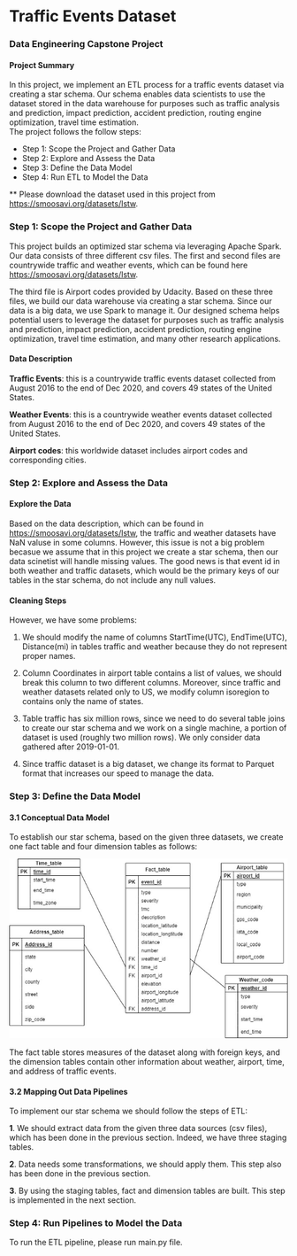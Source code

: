 # Traffic Events Dataset
### Data Engineering Capstone Project

#### Project Summary
In this project, we implement an ETL process for a traffic events dataset via creating a star schema. Our schema enables data scientists to use the dataset stored in 
the data warehouse for purposes such as traffic analysis and prediction, impact prediction, accident prediction, routing engine optimization, travel time estimation.   
The project follows the follow steps:
* Step 1: Scope the Project and Gather Data
* Step 2: Explore and Assess the Data
* Step 3: Define the Data Model
* Step 4: Run ETL to Model the Data

** Please download the dataset used in this project from https://smoosavi.org/datasets/lstw.

### Step 1: Scope the Project and Gather Data

This project builds an optimized star schema via 
leveraging Apache Spark. Our data consists of three 
different csv files. 
The first and second files are countrywide traffic 
and weather events, which can be found here https://smoosavi.org/datasets/lstw.

The third file is Airport codes provided by Udacity. 
Based on these three files, we build our data warehouse 
via creating a star schema. Since our data is a big data,
 we use Spark to manage it. Our designed schema
  helps potential users to leverage the dataset for 
 purposes such as traffic analysis and prediction, 
impact prediction, accident prediction, routing engine optimization, 
travel time estimation, and many other research applications.

#### Data Description

**Traffic Events**: this is a countrywide traffic events dataset 
collected from August 2016 to the end of Dec 2020, and covers 49 
states of the United States.

**Weather Events**: this is a countrywide weather events dataset 
collected from August 2016 to the end of Dec 2020, and covers 49 
states of the United States.

**Airport codes**: this worldwide dataset includes airport codes
 and corresponding cities.
 
 ### Step 2: Explore and Assess the Data
#### Explore the Data 
Based on the data description, which can be found in https://smoosavi.org/datasets/lstw, the traffic and weather datasets have NaN valuse in some columns. However, this issue is not a big problem becasue we assume that in this project we create a star schema, then our data scinetist will handle missing values. The good news is that event id in both weather and traffic datasets, which would be the primary keys of our tables in the star schema, do not include any null values. 

#### Cleaning Steps
However, we have some problems:

1. We should modify the name of columns StartTime(UTC), EndTime(UTC), Distance(mi) in tables traffic and weather because they do not represent proper names. 

2. Column Coordinates in airport table contains a list of values, we should break this column to two different columns. Moreover, since traffic and weather datasets related only to US, we modify column isoregion to contains only the name of states. 

3. Table traffic has six million rows, since we need to do several table joins to create our star schema and we work on a single machine, a portion of dataset is used (roughly two million rows). We only consider data gathered after 2019-01-01.  

4. Since traffic dataset is a big dataset, we change its format to Parquet format that increases our speed to manage the data. 
### Step 3: Define the Data Model
#### 3.1 Conceptual Data Model

To establish our star schema, based on the given three datasets, we create one fact table and four dimension tables as follows: 

![Star Schema](schema.jpg)

The fact table stores measures of the dataset along with foreign keys, and the dimension tables contain other information about weather, airport, time, and address of traffic events. 

#### 3.2 Mapping Out Data Pipelines
To implement our star schema we should follow the steps of ETL:

**1**. We should extract data from the given three data sources (csv files), which has been done in the previous section. Indeed, we have three staging tables. 

**2**. Data needs some transformations, we should apply them. This step also has been done in the previous section.

**3**. By using the staging tables, fact and dimension tables are built. This step is implemented in the next section. 
### Step 4: Run Pipelines to Model the Data 
To run the ETL pipeline, please run main.py file. 
